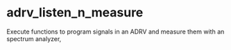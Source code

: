 # adrv_listen_n_measure
Execute functions to program signals in an ADRV and measure them with an spectrum analyzer, 
